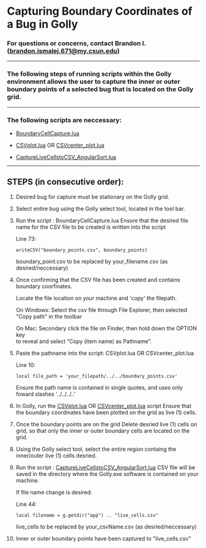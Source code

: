 # Capturing Boundary Coordinates of a Bug in Golly 

### For questions or concerns, contact Brandon I. (brandon.ismalej.671@my.csun.edu)
-----------------------------------------------------------------------------------------------
### The following steps of running scripts within the Golly environment allows the user to capture the inner or outer boundary points of a selected bug that is located on the Golly grid.
-----------------------------------------------------------------------------------------------

### The following scripts are neccessary:

* [BoundaryCellCapture.lua](BoundaryCellCapture.lua)

* [CSVplot.lua](CSVplot.lua) OR [CSVcenter_plot.lua](CSVcenter_plot.lua)

* [CaptureLiveCellstoCSV_AngularSort.lua](CaptureLiveCellstoCSV_AngularSort.lua)

-----------------------------------------------------------------------------------------------

## STEPS (in consecutive order):

1. Desired bug for capture must be stationary on the Golly grid. 

2. Select entire bug using the Golly select tool, located in the tool bar.

3. Run the script : BoundaryCellCapture.lua
   Ensure that the desired file name for the CSV file to be created is written into the script

   
   Line 73:
   ``` 
   writeCSV("boundary_points.csv", boundary_points)
   ```

   boundary_point.csv to be replaced by your_filename.csv (as desired/neccessary)


4. Once confirming that the CSV file has been created and contains boundary
   coorfinates.

   Locate the file location on your machine and 'copy' the filepath.

   On Windows: Select the csv file through File Explorer, then selected "Copy path" in the toolbar

   On Mac: Secondary click the file on Finder, then hold down the OPTION key\
   to reveal and select “Copy (item name) as Pathname”.

5. Paste the pathname into the script: CSVplot.lua OR CSVcenter_plot.lua

   Line 10:
   ```
   local file_path = 'your_filepath/../../boundary_points.csv'
   ```
   Ensure the path name is contained in single quotes, and uses only foward slashes
   '../../../..'

6. In Golly, run the [CSVplot.lua](CSVplot.lua) OR [CSVcenter_plot.lua](CSVcenter_plot.lua) script
   Ensure that the boundary coordinates have been plotted on the grid as live (1) cells.

7. Once the boundary points are on the grid
   Delete desried live (1) cells on grid, so that only the inner or outer boundary cells are located on the grid. 

8. Using the Golly select tool, select the entire region containg the inner/outer 
   live (1) cells desried. 

9. Run the script : [CaptureLiveCellstoCSV_AngularSort.lua](CaptureLiveCellstoCSV_AngularSort.lua)
   CSV file will be saved in the directory where the Golly.exe software is contained on your machine.
   
   If file name change is desired:

   Line 44: 
   ```
   local filename = g.getdir("app") .. "live_cells.csv"
   ```

   live_cells to be replaced by your_csvName.csv (as desried/neccessary)

10. Inner or outer boundary points have been captured to "live_cells.csv"

